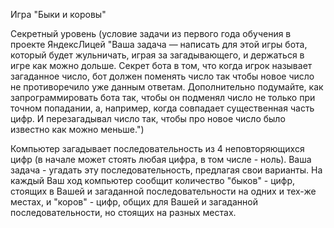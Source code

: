 Игра "Быки и коровы"

Секретный уровень (условие задачи из первого года обучения в проекте ЯндексЛицей "Ваша задача — написать для этой игры бота, который будет жульничать, играя за загадывающего, и держаться в игре как можно дольше. Секрет бота в том, что когда игрок называет загаданное число, бот должен поменять число так чтобы новое число не противоречило уже данным ответам.
 Дополнительно подумайте, как запрограммировать бота так, чтобы он подменял число не только при точном попадании, а, например, когда совпадает существенная часть цифр. И перезагадывал число так, чтобы про новое число было известно как можно меньше.")
 
Компьютер загадывает последовательность из 4 неповторяющихся цифр (в начале может стоять любая цифра, в том числе - ноль). Ваша задача - угадать эту последовательность, предлагая свои варианты. На каждый Ваш ход компьютер сообщит количество "быков" - цифр, стоящих в Вашей и загаданной последовательности на одних и тех-же местах, и "коров" - цифр, общих для Вашей и загаданной последовательности, но стоящих на разных местах.
